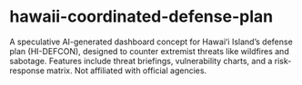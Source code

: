 # hawaii-coordinated-defense-plan
A speculative AI-generated dashboard concept for Hawaiʻi Island’s defense plan (HI-DEFCON), designed to counter extremist threats like wildfires and sabotage. Features include threat briefings, vulnerability charts, and a risk-response matrix. Not affiliated with official agencies.
